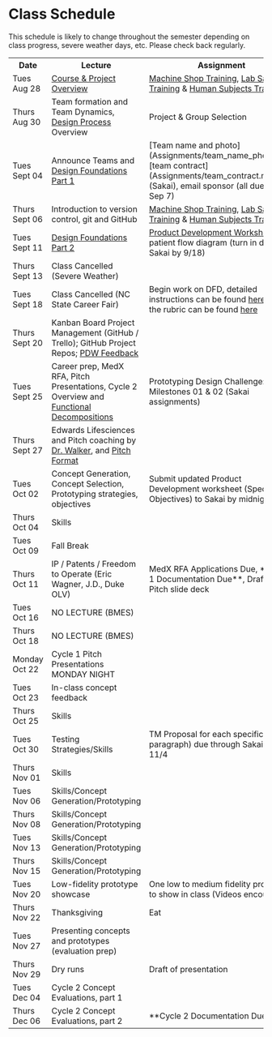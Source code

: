 # Class Schedule
This schedule is likely to change throughout the semester depending on class
progress, severe weather days, etc.  Please check back regularly.

<table>

<tr>
<th>Date</th>
<th>Lecture</th>
<th>Assignment</th>
</tr>

<tr>
<td>Tues Aug 28</td>
<td><a href="Lectures/intro/intro.md">Course & Project Overview</a></td>
<td><a href="http://studentshop.pratt.duke.edu/">Machine Shop Training</a>, <a href="Assignments/lab_safety_training.md">Lab Safety Training</a> & <a href="Assignments/human_subjects_training.md">Human Subjects Traning</a></td>
</tr>

<tr>
<td>Thurs Aug 30</td>
<td>Team formation and Team Dynamics, <a href="Lectures/01_DesignProcess.pdf">Design Process</a> Overview</td>
<td>Project & Group Selection</td>
</tr>

<tr>
<td>Tues Sept 04</td>
<td>Announce Teams and <a href="Lectures/DesignFoundations_Part1.pdf">Design Foundations Part 1</a></td>
<td>[Team name and photo](Assignments/team_name_photo.md), [team contract](Assignments/team_contract.md) (Sakai), email sponsor (all due Friday Sep 7)</td>
</tr>

<tr>
<td>Thurs Sept 06</td>
<td>Introduction to version control, git and GitHub</td>
<td><a href="http://studentshop.pratt.duke.edu/">Machine Shop Training</a>, <a href="Assignments/lab_safety_training.md">Lab Safety Training</a> & <a href="Assignments/human_subjects_training.md">Human Subjects Traning</a></td>
</tr>

<tr>
<td>Tues Sept 11</td> 
<td><a href="Lectures/Design Foundations, Part 2 post.pdf">Design Foundations Part 2</a></td>
<td><a href="Resources/MedicalDeviceDevelopmentWorksheet2018.xlsx">Product Development Worksheet</a> and patient flow diagram (turn in draft to Sakai by 9/18)</td>
</tr>

<tr>
<td>Thurs Sept 13</td>
<td>Class Cancelled (Severe Weather)</td>
<td></td>
</tr>

<tr>
<td>Tues Sept 18</td>
<td>Class Cancelled (NC State Career Fair)</td>
<td>Begin work on DFD, detailed instructions can be found <a href="Assignments/Design Foundation Document.pdf">here</a> and the rubric can be found <a href="Assignments/Design Foundation Document Rubric.pdf">here</a></td>
</tr>

<tr>
<td>Thurs Sept 20</td>
<td>Kanban Board Project Management (GitHub / Trello); GitHub Project Repos; <a href="Lectures/PDW feedback.pdf">PDW Feedback</a></td>
<td></td>
</tr>

<tr>
<td>Tues Sept 25</td>
<td>Career prep, MedX RFA, Pitch Presentations, Cycle 2 Overview and <a href="Lectures/logistics career stuff and functional decomp posted.pdf">Functional Decompositions</a></td>
<td>Prototyping Design Challenge: Milestones 01 & 02 (Sakai assignments)</td>
</tr>

<tr>
<td>Thurs Sept 27</td>
<td>Edwards Lifesciences and Pitch coaching by <a href="Resources/HemoSonics Non Confidential Deck.pdf">Dr. Walker</a>, and <a href="Lectures/Pitch Format.pdf">Pitch Format</a></td>
<td></td>
</tr>

<tr>
<td>Tues Oct 02</td>
<td>Concept Generation, Concept Selection, Prototyping strategies, objectives</td>
<td>Submit updated Product Development worksheet (Specs and Objectives) to Sakai by midnight 10/3</td>
</tr>

<tr>
<td>Thurs Oct 04</td>
<td>Skills</td>
<td></td>
</tr>

<tr>
<td>Tues Oct 09</td>
<td>Fall Break</td>
<td></td>
</tr>

<tr>
<td>Thurs Oct 11</td>
<td>IP / Patents / Freedom to Operate (Eric Wagner, J.D., Duke OLV)</td>
<td>MedX RFA Applications Due, **Cycle 1 Documentation Due**, Draft of Pitch slide deck</td>
</tr>

<tr>
<td>Tues Oct 16 </td>
<td>NO LECTURE (BMES)</td>
<td></td>
</tr>

<tr>
<td>Thurs Oct 18</td>
<td>NO LECTURE (BMES)</td>
<td></td>
</tr>

<tr>
<td>Monday Oct 22</td>
<td>Cycle 1 Pitch Presentations MONDAY NIGHT</td>
<td></td>
</tr>

<tr>
<td>Tues Oct 23</td>
<td>In-class concept feedback</td>
<td></td>
</tr>

<tr>
<td>Thurs Oct 25</td>
<td>Skills</td>
<td></td>
</tr>

<tr>
<td>Tues Oct 30</td>
<td>Testing Strategies/Skills</td>
<td>TM Proposal for each specification (1 paragraph) due through Sakai by 11/4</td>
</tr>

<tr>
<td>Thurs Nov 01</td>
<td>Skills</td>
<td></td>
</tr>

<tr>
<td>Tues Nov 06</td>
<td>Skills/Concept Generation/Prototyping</td>
<td></td>
</tr>

<tr>
<td>Thurs Nov 08</td>
<td>Skills/Concept Generation/Prototyping</td>
<td></td>
</tr>

<tr>
<td>Tues Nov 13</td>
<td>Skills/Concept Generation/Prototyping</td>
<td></td>
</tr>

<tr>
<td>Thurs Nov 15</td>
<td>Skills/Concept Generation/Prototyping</td>
<td></td>
</tr>

<tr>
<td>Tues Nov 20</td>
<td>Low-fidelity prototype showcase</td>
<td>One low to medium fidelity prototype to show in class (Videos encouraged)</td>
</tr>

<tr>
<td>Thurs Nov 22</td>
<td>Thanksgiving</td>
<td>Eat</td>
</tr>

<tr>
<td>Tues Nov 27</td>
<td>Presenting concepts and prototypes (evaluation prep)</td>
<td></td>
</tr>

<tr>
<td>Thurs Nov 29</td>
<td>Dry runs</td>
<td>Draft of presentation</td>
</tr>

<tr>
<td>Tues Dec 04</td>
<td>Cycle 2 Concept Evaluations, part 1</td>
<td></td>
</tr>

<tr>
<td>Thurs Dec 06</td>
<td>Cycle 2 Concept Evaluations, part 2</td>
<td>**Cycle 2 Documentation Due**</td>
<td></td>
</td>

<table>
